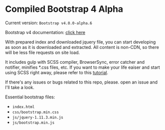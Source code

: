 # Compiled Bootstrap 4 Alpha

Current version: `Bootstrap v4.0.0-alpha.6`

Bootstrap v4 documentation: [click here](http://v4-alpha.getbootstrap.com/getting-started/introduction/)

With prepared index and downloaded jquery file, you can start developing as soon as it is downloaded and extracted. All content is non-CDN, so there will be less file requests on site load. 

It includes gulp with SCSS compiler, BrowserSync, error catcher and notifier, minifies \*.css files, etc. If you want to make your life eaiser and start using SCSS right away, please refer to this [tutorial](https://github.com/dmxt/bootstrap3-scss-gulp-starter-kit/blob/master/README.md#how-to-run-gulp).

If there's any issues or bugs related to this repo, please. open an issue and I'll take a look.

Essential bootstrap files:
* `index.html`
* `css/bootstrap.min.css`
* `js/jquery-1.11.3.min.js`
* `js/bootstrap.min.js`
